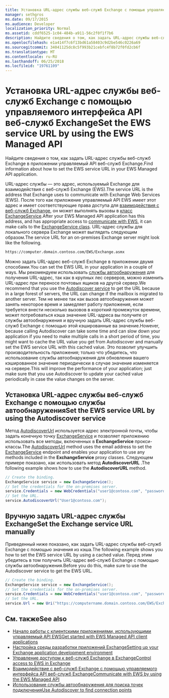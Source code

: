 ```yaml
---
title: Установка URL-адрес службы веб-служб Exchange с помощью управляемого интерфейса API веб-служб Exchange
manager: sethgros
ms.date: 09/17/2015
ms.audience: Developer
localization_priority: Normal
ms.assetid: cddf6525-1c04-484b-a911-56c2f0f1f7b6
description: Найдите сведения о том, как задать URL-адрес службы веб-служб Exchange в приложении управляемый API веб-служб Exchange.
ms.openlocfilehash: e1a414f7c6f13bd61a58403c9d2be546c0226a69
ms.sourcegitcommit: 34041125dc8c5f993b21cebfc4f8b72f0fd2cb6f
ms.translationtype: MT
ms.contentlocale: ru-RU
ms.lasthandoff: 06/25/2018
ms.locfileid: "19761109"
---
```

# <a name="set-the-ews-service-url-by-using-the-ews-managed-api"></a><span data-ttu-id="f0d7a-103">Установка URL-адрес службы веб-служб Exchange с помощью управляемого интерфейса API веб-служб Exchange</span><span class="sxs-lookup"><span data-stu-id="f0d7a-103">Set the EWS service URL by using the EWS Managed API</span></span>

<span data-ttu-id="f0d7a-104">Найдите сведения о том, как задать URL-адрес службы веб-служб Exchange в приложении управляемый API веб-служб Exchange.</span><span class="sxs-lookup"><span data-stu-id="f0d7a-104">Find information about how to set the EWS service URL in your EWS Managed API application.</span></span>
  
<span data-ttu-id="f0d7a-105">URL-адрес службы — это адрес, используемый Exchange для взаимодействия с веб-служб Exchange (EWS).</span><span class="sxs-lookup"><span data-stu-id="f0d7a-105">The service URL is the address that Exchange uses to communicate with Exchange Web Services (EWS).</span></span> <span data-ttu-id="f0d7a-106">После того как приложение управляемый API EWS имеет этот адрес и имеет соответствующие права доступа для [взаимодействия с веб-служб Exchange](how-to-communicate-with-ews-by-using-the-ews-managed-api.md), он может выполнять вызовы в [класс ExchangeService](http://msdn.microsoft.com/en-us/library/microsoft.exchange.webservices.data.exchangeservice%28v=exchg.80%29.aspx).</span><span class="sxs-lookup"><span data-stu-id="f0d7a-106">After your EWS Managed API application has this address, and has appropriate access to [communicate with EWS](how-to-communicate-with-ews-by-using-the-ews-managed-api.md), it can make calls to the [ExchangeService class](http://msdn.microsoft.com/en-us/library/microsoft.exchange.webservices.data.exchangeservice%28v=exchg.80%29.aspx).</span></span> <span data-ttu-id="f0d7a-107">URL-адрес службы для локального сервера Exchange может выглядеть следующим образом.</span><span class="sxs-lookup"><span data-stu-id="f0d7a-107">The service URL for an on-premises Exchange server might look like the following.</span></span> 
  
```HTML
https://computer.domain.contoso.com/EWS/Exchange.asmx
```

<span data-ttu-id="f0d7a-108">Можно задать URL-адрес веб-служб Exchange в приложении двумя способами.</span><span class="sxs-lookup"><span data-stu-id="f0d7a-108">You can set the EWS URL in your application in a couple of ways.</span></span> <span data-ttu-id="f0d7a-109">Мы рекомендуем использовать [службы автообнаружения](http://msdn.microsoft.com/library/39726b67-2eb2-451b-9307-cfd0b518b55c%28Office.15%29.aspx) для получения URL-адрес, так как в крупных лес серверов, можно изменить URL-адрес при переносе почтовых ящиков на другой сервер.</span><span class="sxs-lookup"><span data-stu-id="f0d7a-109">We recommend that you use the [Autodiscover service](http://msdn.microsoft.com/library/39726b67-2eb2-451b-9307-cfd0b518b55c%28Office.15%29.aspx) to get the URL because in a large forest of servers, the URL can change if the mailbox is migrated to another server.</span></span> <span data-ttu-id="f0d7a-110">Тем не менее так как вызов автообнаружения может занять некоторое время и замедляет работу приложения, если требуется внести несколько вызовов в короткий промежуток времени, может потребоваться кэша значение URL-адреса вы получите от службы автообнаружения и вручную задать URL-адрес службы веб-служб Exchange с помощью этой кэшированные ва значение.</span><span class="sxs-lookup"><span data-stu-id="f0d7a-110">However, because calling Autodiscover can take some time and can slow down your application if you need to make multiple calls in a short period of time, you might want to cache the URL value you get from Autodiscover and manually set the EWS service URL with this cached value.</span></span> <span data-ttu-id="f0d7a-111">Это позволит улучшить производительность приложения; только что убедитесь, что использование службы автообнаружения для обновления вашего кэшированное значение периодически в случае значение изменяется на сервере.</span><span class="sxs-lookup"><span data-stu-id="f0d7a-111">This will improve the performance of your application; just make sure that you use Autodiscover to update your cached value periodically in case the value changes on the server.</span></span> 
  
## <a name="set-the-ews-service-url-by-using-the-autodiscover-service"></a><span data-ttu-id="f0d7a-112">Установка URL-адрес службы веб-служб Exchange с помощью службы автообнаружения</span><span class="sxs-lookup"><span data-stu-id="f0d7a-112">Set the EWS service URL by using the Autodiscover service</span></span>
<span data-ttu-id="f0d7a-113"><a name="bk_SetURLusingAutoDiscover"> </a></span><span class="sxs-lookup"><span data-stu-id="f0d7a-113"></span></span>

<span data-ttu-id="f0d7a-114">Метод [AutodiscoverUrl](http://msdn.microsoft.com/en-us/library/microsoft.exchange.webservices.data.exchangeservice.autodiscoverurl%28v=exchg.80%29.aspx) используется адрес электронной почты, чтобы задать конечную точку [ExchangeService](http://msdn.microsoft.com/en-us/library/microsoft.exchange.webservices.data.exchangeservice%28v=exchg.80%29.aspx) и позволяет приложению использовать все методы, включенных в **ExchangeService** прокси-классы.</span><span class="sxs-lookup"><span data-stu-id="f0d7a-114">The [AutodiscoverUrl](http://msdn.microsoft.com/en-us/library/microsoft.exchange.webservices.data.exchangeservice.autodiscoverurl%28v=exchg.80%29.aspx) method uses the email address to set the [ExchangeService](http://msdn.microsoft.com/en-us/library/microsoft.exchange.webservices.data.exchangeservice%28v=exchg.80%29.aspx) endpoint and enables your application to use any methods included in the **ExchangeService** proxy classes.</span></span> <span data-ttu-id="f0d7a-115">Следующем примере показано, как использовать метод **AutodiscoverURL** .</span><span class="sxs-lookup"><span data-stu-id="f0d7a-115">The following example shows how to use the **AutodiscoverURL** method.</span></span> 
  
```cs
// Create the binding.
ExchangeService service = new ExchangeService();
// Set the credentials for the on-premises server.
service.Credentials = new WebCredentials("user1@contoso.com", "password");
// Set the URL.
service.AutodiscoverUrl("User1@contoso.com");

```

## <a name="set-the-exchange-service-url-manually"></a><span data-ttu-id="f0d7a-116">Вручную задать URL-адрес службы Exchange</span><span class="sxs-lookup"><span data-stu-id="f0d7a-116">Set the Exchange service URL manually</span></span>
<span data-ttu-id="f0d7a-117"><a name="bk_SetURLmanually"> </a></span><span class="sxs-lookup"><span data-stu-id="f0d7a-117"></span></span>

<span data-ttu-id="f0d7a-118">Приведенный ниже показано, как задать URL-адрес службы веб-служб Exchange с помощью значения из кэша.</span><span class="sxs-lookup"><span data-stu-id="f0d7a-118">The following example shows you how to set the EWS service URL by using a cached value.</span></span> <span data-ttu-id="f0d7a-119">Перед этим убедитесь в том получить URL-адрес веб-служб Exchange с помощью службы автообнаружения.</span><span class="sxs-lookup"><span data-stu-id="f0d7a-119">Before you do this, make sure to use the Autodiscover service to get the EWS URL.</span></span>
  
```cs
// Create the binding.
ExchangeService service = new ExchangeService();
// Set the credentials for the on-premises server.
service.Credentials = new WebCredentials("user1@contoso.com", "password");
// Set the URL.
service.Url = new Uri("https://computername.domain.contoso.com/EWS/Exchange.asmx");

```

## <a name="see-also"></a><span data-ttu-id="f0d7a-120">См. также</span><span class="sxs-lookup"><span data-stu-id="f0d7a-120">See also</span></span>

- [<span data-ttu-id="f0d7a-121">Начало работы с клиентскими приложениями, использующими управляемый API EWS</span><span class="sxs-lookup"><span data-stu-id="f0d7a-121">Get started with EWS Managed API client applications</span></span>](get-started-with-ews-managed-api-client-applications.md)   
- [<span data-ttu-id="f0d7a-122">Настройка среды разработки приложений Exchange</span><span class="sxs-lookup"><span data-stu-id="f0d7a-122">Setting up your Exchange application development environment</span></span>](setting-up-your-exchange-application-development-environment.md)   
- [<span data-ttu-id="f0d7a-123">Управление доступом к веб-служб Exchange в Exchange</span><span class="sxs-lookup"><span data-stu-id="f0d7a-123">Control access to EWS in Exchange</span></span>](how-to-control-access-to-ews-in-exchange.md) 
- [<span data-ttu-id="f0d7a-124">Взаимодействие с веб-служб Exchange с помощью управляемого интерфейса API веб-служб Exchange</span><span class="sxs-lookup"><span data-stu-id="f0d7a-124">Communicate with EWS by using the EWS Managed API</span></span>](how-to-communicate-with-ews-by-using-the-ews-managed-api.md)  
- [<span data-ttu-id="f0d7a-125">Использование службы автообнаружения для поиска точек подключения</span><span class="sxs-lookup"><span data-stu-id="f0d7a-125">Use Autodiscover to find connection points</span></span>](how-to-use-autodiscover-to-find-connection-points.md)
    

